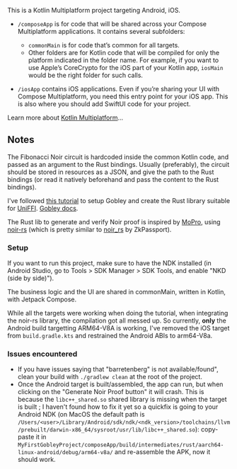 This is a Kotlin Multiplatform project targeting Android, iOS.

* `/composeApp` is for code that will be shared across your Compose Multiplatform applications.
  It contains several subfolders:
  - `commonMain` is for code that’s common for all targets.
  - Other folders are for Kotlin code that will be compiled for only the platform indicated in the folder name.
    For example, if you want to use Apple’s CoreCrypto for the iOS part of your Kotlin app,
    `iosMain` would be the right folder for such calls.

* `/iosApp` contains iOS applications. Even if you’re sharing your UI with Compose Multiplatform,
  you need this entry point for your iOS app. This is also where you should add SwiftUI code for your project.


Learn more about [Kotlin Multiplatform](https://www.jetbrains.com/help/kotlin-multiplatform-dev/get-started.html)…

## Notes

The Fibonacci Noir circuit is hardcoded inside the common Kotlin code, and passed as an argument to the Rust bindings. Usually (preferably), the circuit should be stored in resources as a JSON, and give the path to the Rust bindings (or read it natively beforehand and pass the content to the Rust bindings).

I've followed [this tutorial](https://gobley.dev/docs/tutorial/) to setup Gobley and create the Rust library suitable for [UniFFI](https://github.com/mozilla/uniffi-rs).
[Gobley docs](https://gobley.dev/docs/).

The Rust lib to generate and verify Noir proof is inspired by [MoPro](https://github.com/zkmopro/mopro/tree/main), using [noir-rs](https://github.com/zkmopro/noir-rs/tree/main) (which is pretty similar to [noir_rs](https://github.com/zkpassport/noir_rs/tree/main) by ZkPassport).

### Setup

If you want to run this project, make sure to have the NDK installed (in Android Studio, go to Tools > SDK Manager > SDK Tools, and enable "NKD (side by side)").

The business logic and the UI are shared in commonMain, written in Kotlin, with Jetpack Compose.

While all the targets were working when doing the tutorial, when integrating the noir-rs library,
the compilation got all messed up. So currently, **only** the Android build targetting ARM64-V8A is working, I've removed the iOS target from `build.gradle.kts` and restrained the Android ABIs to arm64-V8a.

### Issues encountered

- If you have issues saying that "barretenberg" is not available/found", clean your build with `./gradlew clean` at the root of the project.
- Once the Android target is built/assembled, the app can run, but when clicking on the "Generate Noir Proof button" it will crash. This is because the `libc++_shared.so` shared library is missing when the target is built ; I haven't found how to fix it yet so a quickfix is going to your Android NDK (on MacOS the default path is `/Users/<user>/Library/Android/sdk/ndk/<ndk_version>/toolchains/llvm/prebuilt/darwin-x86_64/sysroot/usr/lib/libc++_shared.so`): copy-paste it in `MyFirstGobleyProject/composeApp/build/intermediates/rust/aarch64-linux-android/debug/arm64-v8a/` and re-assemble the APK, now it should work.
